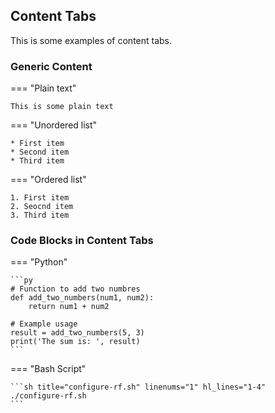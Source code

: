 ## Content Tabs

This is some examples of content tabs.

### Generic Content

=== "Plain text"

    This is some plain text

=== "Unordered list"

    * First item
    * Second item
    * Third item

=== "Ordered list"

    1. First item
    2. Seocnd item
    3. Third item

### Code Blocks in Content Tabs

=== "Python"

    ```py
    # Function to add two numbres
    def add_two_numbers(num1, num2):
        return num1 + num2

    # Example usage
    result = add_two_numbers(5, 3)
    print('The sum is: ', result)
    ```

=== "Bash Script"

    ```sh title="configure-rf.sh" linenums="1" hl_lines="1-4"
    ./configure-rf.sh
    ```
